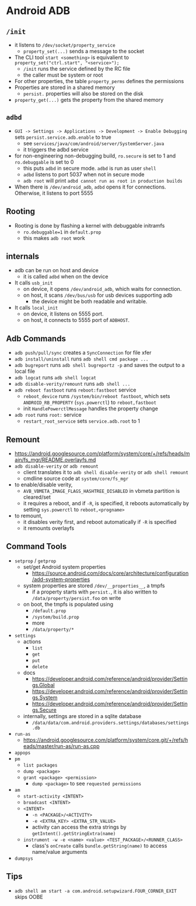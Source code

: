 Android ADB
===========

## `/init`

- it listens to `/dev/socket/property_service`
  - `property_set(...)` sends a message to the socket
- The CLI tool `start <something>` is equivalient to
  `property_set("ctrl.start", "<service>");`
  - `/init` runs the service defined by the RC file
  - the caller must be system or root
- For other properties, the table `property_perms` defines the permissions
- Properties are stored in a shared memory
  - `persist.` properties will also be stored on the disk
- `property_get(...)` gets the property from the shared memory

## `adbd`

- `GUI -> Settings -> Applications -> Development -> Enable Debugging` sets
  `persist.service.adb.enable` to true
  - see `services/java/com/android/server/SystemServer.java`
  - it triggers the adbd service
- for non-engineering non-debugging build, `ro.secure` is set to 1 and
  `ro.debuggable` is set to 0
  - this puts `adbd` in secure mode.  `adbd` is run as user `shell`
  - `adbd` listens to port 5037 when not in secure mode
  - `adb root` will print `adbd cannot run as root in production builds`
- When there is `/dev/android_adb`, `adbd` opens it for connections.  Otherwise,
  it listens to port 5555

## Rooting

- Rooting is done by flashing a kernel with debuggable initramfs
  - `ro.debuggable=1` in `default.prop`
  - this makes `adb root` work

## internals

- adb can be run on host and device
  - it is called `adbd` when on the device
- It calls `usb_init`
  - on device, it opens `/dev/android_adb`, which waits for connection.
  - on host, it scans `/dev/bus/usb` for usb devices supporting adb
    - the device might be both readable and writable.
- It calls `local_init`
  - on device, it listens on 5555 port.
  - on host, it connects to 5555 port of `ADBHOST`.

## Adb Commands

- `adb push/pull/sync` creates a `SyncConnection` for file xfer
- `adb install/uninstall` runs `adb shell cmd package ...`
- `adb bugreport` runs `adb shell bugreportz -p` and saves the output to a
  local file
- `adb logcat` runs `adb shell logcat`
- `adb disable-verity/remount` runs `adb shell ...`
- `adb reboot fastboot` runs `reboot:fastboot` service
  - `reboot_device` runs `/system/bin/reboot fastboot`, which sets
    `ANDROID_RB_PROPERTY` (`sys.powerctl`) to `reboot,fastboot`
  - init `HandlePowerctlMessage` handles the property change
- `adb root` runs `root:` service
  - `restart_root_service` sets `service.adb.root` to 1

## Remount

- <https://android.googlesource.com/platform/system/core/+/refs/heads/main/fs_mgr/README.overlayfs.md>
- `adb disable-verity` or `adb remount`
  - client translates it to `adb shell disable-verity` or `adb shell remount`
  - cmdline source code at `system/core/fs_mgr`
- to enable/disable verity,
  - `AVB_VBMETA_IMAGE_FLAGS_HASHTREE_DISABLED` in vbmeta partition is
    cleared/set
  - it requires a reboot, and if `-R`, is specified, it reboots automatically
    by setting `sys.powerctl` to `reboot,<progname>`
- to remount,
  - it disables verity first, and reboot automatically if `-R` is specified
  - it remounts overlayfs

## Command Tools

- `setprop` / `getprop`
  - set/get Android system properties
    - <https://source.android.com/docs/core/architecture/configuration/add-system-properties>
  - system properties are stored `/dev/__properties__`, a tmpfs
    - if a property starts with `persist.`, it is also written to
      `/data/property/persist.foo` on write
  - on boot, the tmpfs is populated using
    - `/default.prop`
    - `/system/build.prop`
    - more
    - `/data/property/*`
- `settings`
  - actions
    - `list`
    - `get`
    - `put`
    - `delete`
  - docs
    - <https://developer.android.com/reference/android/provider/Settings.Global>
    - <https://developer.android.com/reference/android/provider/Settings.System>
    - <https://developer.android.com/reference/android/provider/Settings.Secure>
  - internally, settings are stored in a sqlite database
    - `/data/data/com.android.providers.settings/databases/settings.db`
- `run-as`
  - <https://android.googlesource.com/platform/system/core.git/+/refs/heads/master/run-as/run-as.cpp>
- `appops`
- `pm`
  - `list packages`
  - `dump <package>`
  - `grant <package> <permission>`
    - `dump <package>` to see `requested permissions`
- `am`
  - `start-activity <INTENT>`
  - `broadcast <INTENT>`
  - `<INTENT>`
    - `-n <PACKAGE>/<ACTIVITY>`
    - `-e <EXTRA_KEY> <EXTRA_STR_VALUE>`
    - activity can access the extra strings by `getIntent().getStringExtra(name)`
  - `instrument -w -e <name> <value> <TEST_PACKAGE>/<RUNNER_CLASS>`
    - class's `onCreate` calls `bundle.getString(name)` to access name/value arguments
- `dumpsys`

## Tips

- `adb shell am start -a com.android.setupwizard.FOUR_CORNER_EXIT` skips OOBE
